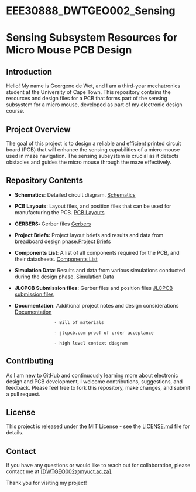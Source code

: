 # EEE30888_DWTGEO002_Sensing
# Sensing Subsystem Resources for Micro Mouse PCB Design

## Introduction
Hello! My name is Georgene de Wet, and I am a third-year mechatronics student at the University of Cape Town. This repository contains the resources and design files for a PCB that forms part of the sensing subsystem for a micro mouse, developed as part of my electronic design course.

## Project Overview
The goal of this project is to design a reliable and efficient printed circuit board (PCB) that will enhance the sensing capabilities of a micro mouse used in maze navigation. The sensing subsystem is crucial as it detects obstacles and guides the micro mouse through the maze effectively.

## Repository Contents
- **Schematics**: Detailed circuit diagram. [Schematics](Schematics)
- **PCB Layouts**: Layout files, and position files that can be used for manufacturing the PCB. [PCB Layouts](PCB_Layouts)
- **GERBERS:** Gerber files [Gerbers](Gerbers)
- **Project Briefs:** Project layout briefs and results and data from breadboard design phase.[Project Briefs](Project_Briefs)
- **Components List**: A list of all components required for the PCB, and their datasheets. [Components List](Components_List)
- **Simulation Data**: Results and data from various simulations conducted during the design phase. [Simulation Data](Simulation_Data)
- **JLCPCB Submission files:** Gerber files and position files [JLCPCB submission files](JLCPCB_Sub_files)
- **Documentation**: Additional project notes and design considerations [Documentation](Documentation)

                     - Bill of materials

                     - jlcpcb.com proof of order acceptance

                     - high level context diagram

## Contributing
As I am new to GitHub and continuously learning more about electronic design and PCB development, I welcome contributions, suggestions, and feedback. Please feel free to fork this repository, make changes, and submit a pull request.

## License
This project is released under the MIT License - see the [LICENSE.md](LICENSE.md) file for details.

## Contact
If you have any questions or would like to reach out for collaboration, please contact me at [DWTGEO002@myuct.ac.za].

Thank you for visiting my project!
